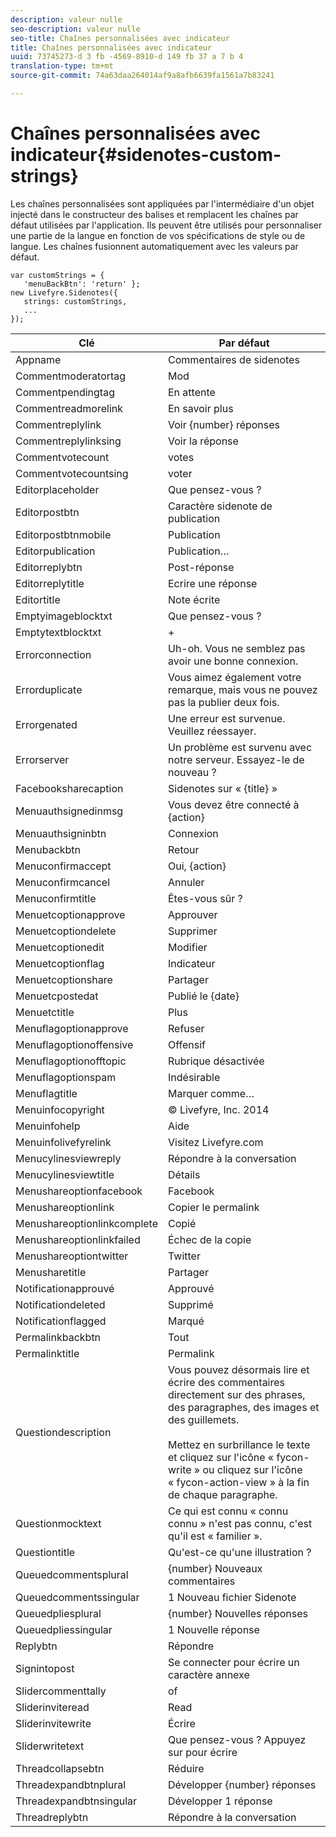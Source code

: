 ```yaml
---
description: valeur nulle
seo-description: valeur nulle
seo-title: Chaînes personnalisées avec indicateur
title: Chaînes personnalisées avec indicateur
uuid: 73745273-d 3 fb -4569-8910-d 149 fb 37 a 7 b 4
translation-type: tm+mt
source-git-commit: 74a63daa264014af9a8afb6639fa1561a7b83241

---
```



# Chaînes personnalisées avec indicateur{#sidenotes-custom-strings}

Les chaînes personnalisées sont appliquées par l&#39;intermédiaire d&#39;un objet injecté dans le constructeur des balises et remplacent les chaînes par défaut utilisées par l&#39;application. Ils peuvent être utilisés pour personnaliser une partie de la langue en fonction de vos spécifications de style ou de langue. Les chaînes fusionnent automatiquement avec les valeurs par défaut.

```
var customStrings = { 
   'menuBackBtn': 'return' }; 
new Livefyre.Sidenotes({ 
   strings: customStrings, 
   ...  
});
```

| Clé | Par défaut |
|---|---|
| Appname | Commentaires de sidenotes |
| Commentmoderatortag | Mod |
| Commentpendingtag | En attente |
| Commentreadmorelink | En savoir plus |
| Commentreplylink | Voir {number} réponses |
| Commentreplylinksing | Voir la réponse |
| Commentvotecount | votes |
| Commentvotecountsing | voter |
| Editorplaceholder | Que pensez-vous ? |
| Editorpostbtn | Caractère sidenote de publication |
| Editorpostbtnmobile | Publication |
| Editorpublication | Publication… |
| Editorreplybtn | Post-réponse |
| Editorreplytitle | Ecrire une réponse |
| Editortitle | Note écrite |
| Emptyimageblocktxt | Que pensez-vous ? |
| Emptytextblocktxt | + |
| Errorconnection | Uh-oh. Vous ne semblez pas avoir une bonne connexion. |
| Errorduplicate | Vous aimez également votre remarque, mais vous ne pouvez pas la publier deux fois. |
| Errorgenated | Une erreur est survenue. Veuillez réessayer. |
| Errorserver | Un problème est survenu avec notre serveur. Essayez-le de nouveau ? |
| Facebooksharecaption | Sidenotes sur « {title} » |
| Menuauthsignedinmsg | Vous devez être connecté à {action} |
| Menuauthsigninbtn | Connexion |
| Menubackbtn | Retour |
| Menuconfirmaccept | Oui, {action} |
| Menuconfirmcancel | Annuler |
| Menuconfirmtitle | Êtes-vous sûr ? |
| Menuetcoptionapprove | Approuver |
| Menuetcoptiondelete | Supprimer |
| Menuetcoptionedit | Modifier |
| Menuetcoptionflag | Indicateur |
| Menuetcoptionshare | Partager |
| Menuetcpostedat | Publié le {date} |
| Menuetctitle | Plus |
| Menuflagoptionapprove | Refuser |
| Menuflagoptionoffensive | Offensif |
| Menuflagoptionofftopic | Rubrique désactivée |
| Menuflagoptionspam | Indésirable |
| Menuflagtitle | Marquer comme… |
| Menuinfocopyright | © Livefyre, Inc. 2014 |
| Menuinfohelp | Aide |
| Menuinfolivefyrelink | Visitez Livefyre.com |
| Menucylinesviewreply | Répondre à la conversation |
| Menucylinesviewtitle | Détails |
| Menushareoptionfacebook | Facebook |
| Menushareoptionlink | Copier le permalink |
| Menushareoptionlinkcomplete | Copié |
| Menushareoptionlinkfailed | Échec de la copie |
| Menushareoptiontwitter | Twitter |
| Menusharetitle | Partager |
| Notificationapprouvé | Approuvé |
| Notificationdeleted | Supprimé |
| Notificationflagged | Marqué |
| Permalinkbackbtn | Tout |
| Permalinktitle | Permalink |
| Questiondescription | Vous pouvez désormais lire et écrire des commentaires directement sur des phrases, des paragraphes, des images et des guillemets.<br><br>Mettez en surbrillance le texte et cliquez sur l&#39;icône « fycon-write » ou cliquez sur l&#39;icône « fycon-action-view » à la fin de chaque paragraphe. |
| Questionmocktext | Ce qui est connu « connu connu » n&#39;est pas connu, c&#39;est qu&#39;il est « familier ». |
| Questiontitle | Qu&#39;est-ce qu&#39;une illustration ? |
| Queuedcommentsplural | {number} Nouveaux commentaires |
| Queuedcommentssingular | 1 Nouveau fichier Sidenote |
| Queuedpliesplural | {number} Nouvelles réponses |
| Queuedpliessingular | 1 Nouvelle réponse |
| Replybtn | Répondre |
| Signintopost | Se connecter pour écrire un caractère annexe |
| Slidercommenttally | of |
| Sliderinviteread | Read |
| Sliderinvitewrite | Écrire |
| Sliderwritetext | Que pensez-vous ? Appuyez sur pour écrire |
| Threadcollapsebtn | Réduire |
| Threadexpandbtnplural | Développer {number} réponses |
| Threadexpandbtnsingular | Développer 1 réponse |
| Threadreplybtn | Répondre à la conversation |
